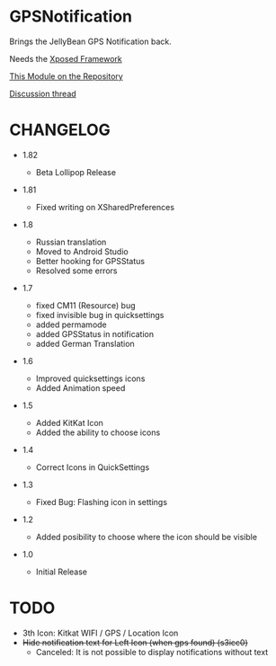GPSNotification
===============

Brings the JellyBean GPS Notification back.

Needs the [Xposed Framework](http://xposed.info)

[This Module on the Repository](http://repo.xposed.info/module/eun.xposed.gpsnotification)

[Discussion thread](http://forum.xda-developers.com/showthread.php?t=2621751)

CHANGELOG
=========
* 1.82
  * Beta Lollipop Release

* 1.81
  * Fixed writing on XSharedPreferences

* 1.8
  * Russian translation 
  * Moved to Android Studio
  * Better hooking for GPSStatus
  * Resolved some errors

* 1.7
  * fixed CM11 (Resource) bug
  * fixed invisible bug in quicksettings
  * added permamode
  * added GPSStatus in notification
  * added German Translation

* 1.6
  * Improved quicksettings icons
  * Added Animation speed

* 1.5
  * Added KitKat Icon
  * Added the ability to choose icons

* 1.4
  * Correct Icons in QuickSettings

* 1.3
  * Fixed Bug: Flashing icon in settings

* 1.2
  * Added posibility to choose where the icon should be visible

* 1.0
  * Initial Release

TODO
====
* 3th Icon: Kitkat WIFI / GPS / Location Icon
* <s>Hide notification text for Left Icon (when gps found) (s3icc0)</s>
  * Canceled: It is not possible to display notifications without text
